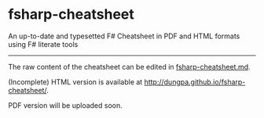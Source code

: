 fsharp-cheatsheet
=================

An up-to-date and typesetted F# Cheatsheet in PDF and HTML formats using F# literate tools

----

The raw content of the cheatsheet can be edited in [fsharp-cheatsheet.md](docs/fsharp-cheatsheet.md).

(Incomplete) HTML version is available at http://dungpa.github.io/fsharp-cheatsheet/.

PDF version will be uploaded soon.
